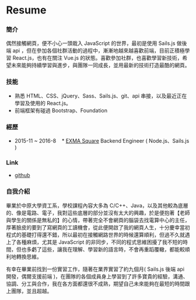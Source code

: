 # Resume
### 簡介
  偶然接觸網頁，便不小心一頭栽入 JavaScript 的世界，最初是使用 Sails.js 做後端 api ，但在參加各個社群活動的過程中，漸漸地越來越喜歡前端，目前正積極學習 React.js，也有在關注 Vue.js 的狀態。喜歡參加社群，也喜歡學習新技術，希望未來能夠持續學習與進步，與團隊一同成長，並用最新的技術打造最酷的網頁。
  
### 技能
  * 熟悉 HTML、CSS、jQuery、Sass、Sails.js、git、api 串接，以及最近正在學習及使用的 React.js。
  * 前端框架有碰過 Bootstrap、Foundation
  
### 經歷
  * 2015-11 ~ 2016-8 
    * [EXMA Square](http://exma-square.co/) Backend Engineer ( Node.js、Sails.js )
    
### Link
  * [github](https://github.com/deleav)
  
### 自我介紹
  畢業於中原大學資工系，學校課程內容大多為 C/C++、Java，以及其他較為底層的、像是電路、電子，我對這些底層的部分並沒有太大的興趣，於是便抱著【老師與學生的關係是無私的】的心情，帶著完全不會網頁的腦袋去找電算中心的主任，厚著臉皮的要到了寫網頁的工讀機會，從此便開啟了我的網頁人生，十分慶幸當初程式的基礎打得還不錯，所以最初在接觸網路世界的時候還算順利，但過不久就遇上了各種麻煩，尤其是 JavaScript 的非同步，不同的程式思維困擾了我不短的時間，但也多虧了這些，讓我在理解、學習新的語言時，不會再重蹈覆轍，都能較順利地轉換思維。  
  
  有幸在畢業前找到一份實習工作，隨著在業界實習了約九個月( Sails.js 後端 api 開發，偶爾支援前端 )，在團隊的各個成員身上學習到了許多寶貴的經驗，溝通、協調、分工與合作，我在各方面都還很不成熟，期望自己未來能夠在最短的時間跟上團隊，並且超越。
